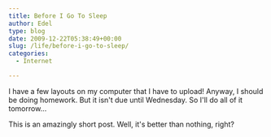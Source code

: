 ```yaml
---
title: Before I Go To Sleep
author: Edel
type: blog
date: 2009-12-22T05:38:49+00:00
slug: /life/before-i-go-to-sleep/
categories:
  - Internet

---
```

I have a few layouts on my computer that I have to upload! Anyway, I should be doing homework. But it isn't due until Wednesday. So I'll do all of it tomorrow...

This is an amazingly short post. Well, it's better than nothing, right?


